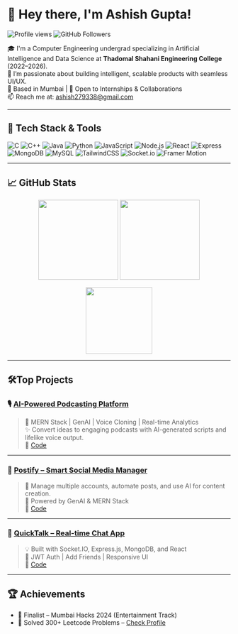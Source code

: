 # 👋 Hey there, I'm Ashish Gupta!

<p align="left">
  <img src="https://komarev.com/ghpvc/?username=Ag22052005&label=Profile%20views&color=0e75b6&style=flat" alt="Profile views" />
  <img src="https://img.shields.io/github/followers/Ag22052005?label=Followers&style=social" alt="GitHub Followers" />
</p>

🎓 I'm a Computer Engineering undergrad specializing in Artificial Intelligence and Data Science at **Thadomal Shahani Engineering College** (2022–2026).  
🔭 I’m passionate about building intelligent, scalable products with seamless UI/UX.  
📍 Based in Mumbai | 🚀 Open to Internships & Collaborations  
📫 Reach me at: ashish279338@gmail.com  

---

## 🚀 Tech Stack & Tools

![C](https://img.shields.io/badge/C-00599C?style=for-the-badge&logo=c&logoColor=white)
![C++](https://img.shields.io/badge/C++-f34b7d?style=for-the-badge&logo=cplusplus&logoColor=white)
![Java](https://img.shields.io/badge/Java-ED8B00?style=for-the-badge&logo=java&logoColor=white)
![Python](https://img.shields.io/badge/Python-306998?style=for-the-badge&logo=python&logoColor=white)
![JavaScript](https://img.shields.io/badge/JavaScript-F0DB4F?style=for-the-badge&logo=javascript&logoColor=black)
![Node.js](https://img.shields.io/badge/Node.js-339933?style=for-the-badge&logo=node.js&logoColor=white)
![React](https://img.shields.io/badge/React-20232A?style=for-the-badge&logo=react&logoColor=61DAFB)
![Express](https://img.shields.io/badge/Express.js-404D59?style=for-the-badge)
![MongoDB](https://img.shields.io/badge/MongoDB-4DB33D?style=for-the-badge&logo=mongodb&logoColor=white)
![MySQL](https://img.shields.io/badge/MySQL-4479A1?style=for-the-badge&logo=mysql&logoColor=white)
![TailwindCSS](https://img.shields.io/badge/TailwindCSS-38b2ac?style=for-the-badge&logo=tailwind-css&logoColor=white)
![Socket.io](https://img.shields.io/badge/Socket.io-010101?style=for-the-badge&logo=socketdotio&logoColor=white)
![Framer Motion](https://img.shields.io/badge/Framer--Motion-black?style=for-the-badge&logo=framer&logoColor=white)

---

## 📈 GitHub Stats

<p align="center">
  <img src="https://github-readme-stats.vercel.app/api?username=Ag22052005&show_icons=true&theme=tokyonight" height="180" />
  <img src="https://github-readme-streak-stats.herokuapp.com/?user=Ag22052005&theme=tokyonight" height="180"/>
</p>

<p align="center">
  <img src="https://github-readme-stats.vercel.app/api/top-langs/?username=Ag22052005&layout=compact&theme=tokyonight" height="150" />
</p>

---

## 🛠️Top Projects

### 🎙️ [AI-Powered Podcasting Platform](https://vocalect.onrender.com/)
> 🧠 MERN Stack | GenAI | Voice Cloning | Real-time Analytics  
> ✨ Convert ideas to engaging podcasts with AI-generated scripts and lifelike voice output.  
> 🔗 [Code](https://github.com/Ag22052005/HackSync_25/tree/Ashish)


---

### 📱 [Postify – Smart Social Media Manager](https://postify-7i4d.onrender.com)
> 💼 Manage multiple accounts, automate posts, and use AI for content creation.  
> 🧠 Powered by GenAI & MERN Stack  
> 🔗 [Code](https://github.com/TEAM-BINARY-FETCH/HACKS25_BINARY-FETCH)

---

### 💬 [QuickTalk – Real-time Chat App](https://quicktalk-nl18.onrender.com/)
> 💡 Built with Socket.IO, Express.js, MongoDB, and React  
> 🔐 JWT Auth | Add Friends | Responsive UI  
> 🔗 [Code](https://github.com/Ag22052005/QuickTalk)

---


## 🏆 Achievements

- 🥈 Finalist – Mumbai Hacks 2024 (Entertainment Track)
- 🧩 Solved 300+ Leetcode Problems – [Check Profile](https://leetcode)
